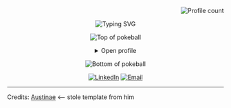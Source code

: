 <p align="right"> <img src="https://gpvc.arturio.dev/Deznka" alt="Profile count" /> </p>

<div align="center">
<img src="https://readme-typing-svg.demolab.com?font=Press+Start+2P&pause=1000&color=1609F7&center=true&vCenter=true&width=450&height=80&lines=Jan+%C5%9Alepaczuk's+GitHub" alt="Typing SVG" />


![Top of pokeball](https://user-images.githubusercontent.com/44261381/209363264-ac854d3c-2cc2-44c4-928e-8a08d1013f46.png)

<details>
<summary>Open profile</summary>

[comment]: <> (View Counter)
<br>
<div>
  <div align=center>
      <img height="200" src="https://media1.giphy.com/media/PAuDiTd7DLwYagLGH3/200w.gif?cid=82a1493bvsk1i1cgw0wm1sxyf4u8ftegqbofeejiy7rta1xr&ep=v1_gifs_related&rid=200w.gif&ct=s" alt="Hello">
  </div>
  <div align=center>
      <img src="https://readme-typing-svg.demolab.com?font=Fira+Code&pause=1000&color=F71A1A&center=true&width=435&lines=Hi%2C+I'm+Jan+%C5%9Alepaczuk;Aka+Deznka" alt="Typing SVG" />
  </div>
</div>

<details>
<summary><img src="https://github.com/0xAbdulKhalid/0xAbdulKhalid/raw/main/assets/mdImages/about_me.gif" width = 50px> About me</summary>

[//]: # (You must have a lf before the markdown element when inside a block for it to work: https://stackoverflow.com/questions/29368902/how-can-i-wrap-my-markdown-in-an-html-div)

<div align="left">

```js
/**
 * Represents me.
 * @constructor
 * @param {string} city - Chełm, Poland.
 * @param {string} languagues - Polish, English.
 * @param {string} specialization - Back-end in WebApps.
 * @param {string} interests - Currenty learning to be Full Stack Developer.
 * @param {string} hobbies - Programming and Games.
 * @param {string} stength - Punctuality.
 * @param {string} weakness - Shyness.
 * @param {Date} birthday - 9th of January 2004.
 * @throws {Punch} To any and all bugs.
 * @returns {Object} Jan.
 */
```

</div>

</details>

<details>
<summary><img src="https://media2.giphy.com/media/QssGEmpkyEOhBCb7e1/giphy.gif?cid=ecf05e47a0n3gi1bfqntqmob8g9aid1oyj2wr3ds3mg700bl&rid=giphy.gif" width ="25"> Tools</summary>
<div>
  <p style="display: inline-block;" align="center">
    <kbd>
      <kbd>Programming Languages</kbd>
      <br>
      <br>
      <img width="30px" src="https://cdn.jsdelivr.net/gh/devicons/devicon/icons/javascript/javascript-original.svg" /> 
      <img width="30px" src="https://raw.githubusercontent.com/devicons/devicon/master/icons/typescript/typescript-original.svg" />
    </kbd>
    <kbd>
      <kbd>Back-end</kbd>
      <br>
      <br>
      <img width="30px" src="https://cdn.jsdelivr.net/gh/devicons/devicon/icons/nodejs/nodejs-original.svg" />
      <img width="30px" src="https://cdn.jsdelivr.net/gh/devicons/devicon/icons/express/express-original-wordmark.svg" />
      <img width="30px" src="https://raw.githubusercontent.com/devicons/devicon/master/icons/laravel/laravel-plain-wordmark.svg" />
    </kbd>
    <kbd>
      <kbd>Front-end</kbd>
      <br>
      <br>
      <img width="30px" src="https://cdn.jsdelivr.net/gh/devicons/devicon/icons/html5/html5-original.svg" /> 
      <img width="30px" src="https://cdn.jsdelivr.net/gh/devicons/devicon/icons/css3/css3-plain-wordmark.svg" /> 
      <img width="30px" src="https://cdn.jsdelivr.net/gh/devicons/devicon/icons/bootstrap/bootstrap-plain.svg" /> 
      <img width="30px" src="https://cdn.jsdelivr.net/gh/devicons/devicon/icons/react/react-original.svg" />
    </kbd>
    <kbd>
      <kbd>Database</kbd>
      <br>
      <br>
      <img width="30px" src="https://cdn.jsdelivr.net/gh/devicons/devicon/icons/mysql/mysql-plain.svg" />
      <img width="30px" src="https://cdn.jsdelivr.net/gh/devicons/devicon/icons/mongodb/mongodb-plain.svg" />
    </kbd>
    <br>
    <br>
    <kbd>
      <kbd>System, Networking & Deployment</kbd>
      <br>
      <br>
      <img width="30px" src="https://cdn.jsdelivr.net/gh/devicons/devicon/icons/git/git-plain.svg" />
      <img width="30px" src="https://cdn.jsdelivr.net/gh/devicons/devicon/icons/docker/docker-plain.svg" />
    </kbd>
    <kbd>
      <kbd>Tools</kbd>
      <br>
      <br>
      <img width="30px" src="https://cdn.jsdelivr.net/gh/devicons/devicon/icons/vscode/vscode-original.svg" />
      <img width="30px" src="https://upload.wikimedia.org/wikipedia/en/d/d2/Sublime_Text_3_logo.png" />
  </kbd>
    <kbd>
      <kbd>Graphics</kbd>
      <br>
      <br>
      <img width="30px" src="https://raw.githubusercontent.com/devicons/devicon/master/icons/photoshop/photoshop-line.svg" />
  </kbd>
  </p>
</div>
</details>
<details>
  <summary>Contributions</summary>
  <div>
  <img src="https://streak-stats.demolab.com?user=Deznka&theme=dark&hide_border=true&date_format=j%20M%5B%20Y%5D" />
  </div>
</details>

<details>
<summary>📫 Contact</summary>
  
  <div align="left">

```js
/**
 * Contact me.
 * @constructor
 * @param {string} email - jan.slepaczuk@gmail.com
 * @param {string} discord - Deznka#6548
 * @returns {Object} Contact.
 */
```

</div>
  
</details>

</details>

![Bottom of pokeball](https://user-images.githubusercontent.com/44261381/209363271-905d2a5e-8a18-44c0-a450-45dddd4d5036.png)

</div>

<div align=center>
  <a href="https://www.linkedin.com/in/jan-ślepaczuk-720674266/"><img src="https://img.shields.io/static/v1?style=for-the-badge&message=LinkedIn&color=0A66C2&logo=LinkedIn&logoColor=FFFFFF&label=" alt="LinkedIn" /></a>
  <a href="mailto:jan.slepaczuk@gmail.com?subject=Hi%20Jan,%20nice%20to%20meet%20you!"><img alt="Email" src="https://img.shields.io/static/v1?style=for-the-badge&message=Gmail&color=EA4335&logo=Gmail&logoColor=FFFFFF&label=" /></a> 
</div>

-----
Credits: [Austinae](https://github.com/Austinae)  <-- stole template from him
